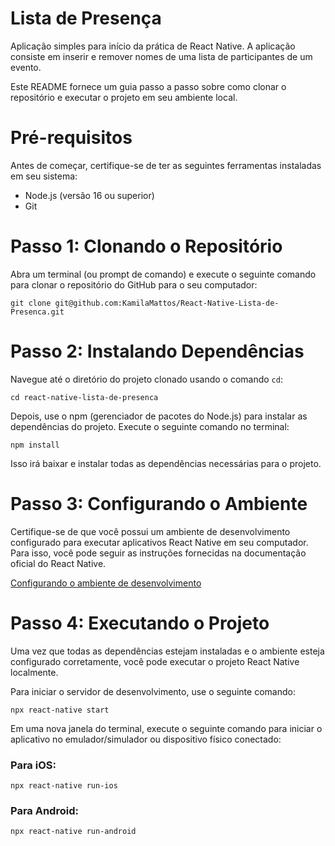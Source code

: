 # Lista de Presença
Aplicação simples para início da prática de React Native. A aplicação consiste em inserir e remover nomes de uma lista de participantes de um evento.

Este README fornece um guia passo a passo sobre como clonar o repositório e executar o projeto em seu ambiente local.

# Pré-requisitos
Antes de começar, certifique-se de ter as seguintes ferramentas instaladas em seu sistema:

- Node.js (versão 16 ou superior)
- Git

# Passo 1: Clonando o Repositório
Abra um terminal (ou prompt de comando) e execute o seguinte comando para clonar o repositório do GitHub para o seu computador:

````
git clone git@github.com:KamilaMattos/React-Native-Lista-de-Presenca.git
````

# Passo 2: Instalando Dependências
Navegue até o diretório do projeto clonado usando o comando `cd`:

````
cd react-native-lista-de-presenca
````
Depois, use o npm (gerenciador de pacotes do Node.js) para instalar as dependências do projeto. Execute o seguinte comando no terminal:
````
npm install
````
Isso irá baixar e instalar todas as dependências necessárias para o projeto.

# Passo 3: Configurando o Ambiente
Certifique-se de que você possui um ambiente de desenvolvimento configurado para executar aplicativos React Native em seu computador. Para isso, você pode seguir as instruções fornecidas na documentação oficial do React Native.

[Configurando o ambiente de desenvolvimento](https://reactnative.dev/docs/environment-setup)

# Passo 4: Executando o Projeto
Uma vez que todas as dependências estejam instaladas e o ambiente esteja configurado corretamente, você pode executar o projeto React Native localmente.

Para iniciar o servidor de desenvolvimento, use o seguinte comando:

````
npx react-native start
````

Em uma nova janela do terminal, execute o seguinte comando para iniciar o aplicativo no emulador/simulador ou dispositivo físico conectado:

### Para iOS:
````
npx react-native run-ios
````
### Para Android:
````
npx react-native run-android
````
